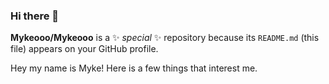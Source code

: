 ### Hi there 👋

**Mykeooo/Mykeooo** is a ✨ _special_ ✨ repository because its `README.md` (this file) appears on your GitHub profile.

Hey my name is Myke! Here is a few things that interest me.

